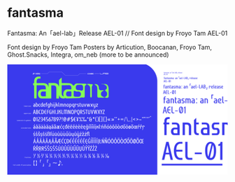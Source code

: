 # fantasma
Fantasma: An「ael-lab」Release AEL-01 // Font design by Froyo Tam
AEL-01

Font design by Froyo Tam
Posters by Articution, Boocanan, Froyo Tam, Ghost.Snacks, Integra, om_neb (more to be announced)

![Image](https://raw.githubusercontent.com/froyotam/fantasma/main/documentation/fantasmaspecimen_indexedcolor.png)
